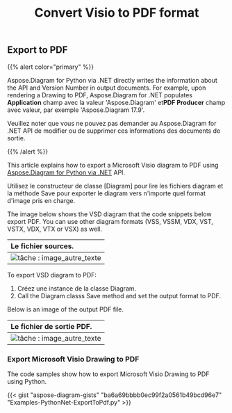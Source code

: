 ﻿---
title: Convert Visio to PDF format 
linktitle: Convert Visio to PDF
type: docs
weight: 10
url: /fr/python-net/convert-visio-to-pdf/
description: This topic show you how to Aspose.Diagram allows to convert Visio to PDF formats. Convert VSD, VSS, VDW, VST, VSDX, VSSX, VSTX, VSDM, VSTM,VSSM to PDF with a few lines of code.
---
## **Export to PDF**
{{% alert color="primary" %}}

Aspose.Diagram for Python via .NET directly writes the information about the API and Version Number in output documents. For example, upon rendering a Drawing to PDF, Aspose.Diagram for .NET populates **Application** champ avec la valeur 'Aspose.Diagram' et**PDF Producer** champ avec valeur, par exemple 'Aspose.Diagram 17.9'.

Veuillez noter que vous ne pouvez pas demander au Aspose.Diagram for .NET API de modifier ou de supprimer ces informations des documents de sortie.

{{% /alert %}}

This article explains how to export a Microsoft Visio diagram to PDF using [Aspose.Diagram for Python via .NET](https://products.aspose.com/diagram/python-net/) API.

Utilisez le constructeur de classe [Diagram] pour lire les fichiers diagram et la méthode Save pour exporter le diagram vers n'importe quel format d'image pris en charge.

The image below shows the VSD diagram that the code snippets below export PDF. You can use other diagram formats (VSS, VSSM, VDX, VST, VSTX, VDX, VTX or VSX) as well.

|**Le fichier sources.**|
|:- |
|![tâche : image_autre_texte](how-to-convert-a-visio-diagram_1.png)|


To export VSD diagram to PDF:

1. Créez une instance de la classe Diagram.
1. Call the Diagram classs Save method and set the output format to PDF.

Below is an image of the output PDF file.

|**Le fichier de sortie PDF.**|
|:- |
|![tâche : image_autre_texte](how-to-convert-a-visio-diagram_2.png)|
### **Export Microsoft Visio Drawing to PDF**
The code samples show how to export Microsoft Visio Drawing to PDF using Python.

{{< gist "aspose-diagram-gists" "ba6a69bbbb0ec99f2a0561b49bcd96e7" "Examples-PythonNet-ExportToPdf.py" >}}
